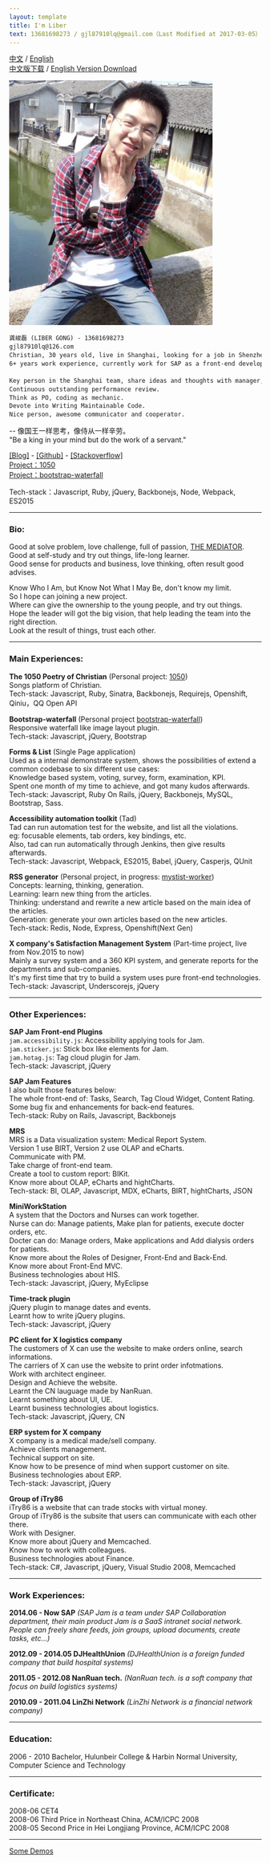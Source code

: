 ```yaml
---
layout: template
title: I'm Liber
text: 13681698273 / gjl87910lq@gmail.com（Last Modified at 2017-03-05）
---
```


[中文](liber.html) / [English](liber_en.html)  
[中文版下载](images/liber_cv.doc) / [English Version Download](images/liber_cv_en.doc)

<img src="/images/liber_cv.png" class="cv-image" />

```html
龚峻磊 (LIBER GONG) - 13681698273  
gjl87910lq@126.com
Christian, 30 years old, live in Shanghai, looking for a job in Shenzhen.  
6+ years work experience, currently work for SAP as a front-end developer.  

Key person in the Shanghai team, share ideas and thoughts with manager, take part in the team member interviewing.  
Continuous outstanding performance review.  
Think as PO, coding as mechanic.  
Devote into Writing Maintainable Code.  
Nice person, awesome communicator and cooperator.
```

-- 像国王一样思考，像侍从一样辛劳。  
"Be a king in your mind but do the work of a servant."

[[Blog]](http://mystist.github.io/) - [[Github]](https://github.com/Mystist) - [[Stackoverflow]](http://stackoverflow.com/users/1773006/liber)  
[Project：1050](http://1050.14201420.com/dev-blog)  
[Project：bootstrap-waterfall](https://mystist.github.io/bootstrap-waterfall/)

Tech-stack：Javascript, Ruby, jQuery, Backbonejs, Node, Webpack, ES2015  

***

### Bio:  
Good at solve problem, love challenge, full of passion, [THE MEDIATOR](https://www.16personalities.com/infp-personality).  
Good at self-study and try out things, life-long learner.  
Good sense for products and business, love thinking, often result good advises.  

Know Who I Am, but Know Not What I May Be, don't know my limit.  
So I hope can joining a new project.  
Where can give the ownership to the young people, and try out things.  
Hope the leader will got the big vision, that help leading the team into the right direction.  
Look at the result of things, trust each other.

***  

### Main Experiences:  
**The 1050 Poetry of Christian** (Personal project: [1050](http://1050.14201420.com/dev-blog))  
Songs platform of Christian.  
Tech-stack: Javascript, Ruby, Sinatra, Backbonejs, Requirejs, Openshift, Qiniu，QQ Open API  

**Bootstrap-waterfall** (Personal project [bootstrap-waterfall](https://mystist.github.io/bootstrap-waterfall/))  
Responsive waterfall like image layout plugin.  
Tech-stack: Javascript, jQuery, Bootstrap  

**Forms & List** (Single Page application)  
Used as a internal demonstrate system, shows the possibilities of extend a common codebase to six different use cases:  
Knowledge based system, voting, survey, form, examination, KPI.  
Spent one month of my time to achieve, and got many kudos afterwards.  
Tech-stack: Javascript, Ruby On Rails, jQuery, Backbonejs, MySQL, Bootstrap, Sass.  

**Accessibility automation toolkit** (Tad)  
Tad can run automation test for the website, and list all the violations.  
eg: focusable elements, tab orders, key bindings, etc.  
Also, tad can run automatically through Jenkins, then give results afterwards.  
Tech-stack: Javascript, Webpack, ES2015, Babel, jQuery, Casperjs, QUnit

**RSS generator** (Personal project, in progress: [mystist-worker](https://github.com/Mystist/mystist-worker))  
Concepts: learning, thinking, generation.  
Learning: learn new thing from the articles.  
Thinking: understand and rewrite a new article based on the main idea of the articles.  
Generation: generate your own articles based on the new articles.  
Tech-stack: Redis, Node, Express, Openshift(Next Gen)  

**X company's Satisfaction Management System** (Part-time project, live from Nov.2015 to now)  
Mainly a survey system and a 360 KPI system, and generate reports for the departments and sub-companies.  
It's my first time that try to build a system uses pure front-end technologies.  
Tech-stack: Javascript, Underscorejs, jQuery  

***  

### Other Experiences:  

**SAP Jam Front-end Plugins**  
`jam.accessibility.js`: Accessibility applying tools for Jam.  
`jam.sticker.js`: Stick box like elements for Jam.  
`jam.hotag.js`: Tag cloud plugin for Jam.  
Tech-stack: Javascript, jQuery  

**SAP Jam Features**  
I also built those features below:  
The whole front-end of: Tasks, Search, Tag Cloud Widget, Content Rating.  
Some bug fix and enhancements for back-end features.  
Tech-stack: Ruby on Rails, Javascript, Backbonejs   

**MRS**  
MRS is a Data visualization system: Medical Report System.  
Version 1 use BIRT, Version 2 use OLAP and eCharts.  
Communicate with PM.  
Take charge of front-end team.  
Create a tool to custom report: BIKit.  
Know more about OLAP, eCharts and hightCharts.  
Tech-stack: BI, OLAP, Javascript, MDX, eCharts, BIRT, hightCharts, JSON  

**MiniWorkStation**  
A system that the Doctors and Nurses can work together.  
Nurse can do: Manage patients, Make plan for patients, execute docter orders, etc.  
Docter can do: Manage orders, Make applications and Add dialysis orders for patients.  
Know more about the Roles of Designer, Front-End and Back-End.  
Know more about Front-End MVC.  
Business technologies about HIS.  
Tech-stack: Javascript, jQuery, MyEclipse  

**Time-track plugin**  
jQuery plugin to manage dates and events.  
Learnt how to write jQuery plugins.  
Tech-stack: Javascript, jQuery  

**PC client for X logistics company**  
The customers of X can use the website to make orders online, search informations.  
The carriers of X can use the website to print order infotmations.  
Work with architect engineer.  
Design and Achieve the website.  
Learnt the CN lauguage made by NanRuan.  
Learnt something about UI, UE.  
Learnt business technologies about logistics.  
Tech-stack: Javascript, jQuery, CN  

**ERP system for X company**  
X company is a medical made/sell company.  
Achieve clients management.  
Technical support on site.  
Know how to be presence of mind when support customer on site.  
Business technologies about ERP.  
Tech-stack: Javascript, jQuery  

**Group of iTry86**  
iTry86 is a website that can trade stocks with virtual money.  
Group of iTry86 is the subsite that users can communicate with each other there.  
Work with Designer.  
Know more about jQuery and Memcached.  
Know how to work with colleagues.  
Business technologies about Finance.  
Tech-stack: C#, Javascript, jQuery, Visual Studio 2008, Memcached  

***

### Work Experiences:  
**2014.06 - Now SAP**
*(SAP Jam is a team under SAP Collaboration department, their main product Jam is a SaaS intranet social network. People can freely share feeds, join groups, upload documents, create tasks, etc...)*  

**2012.09 - 2014.05 DJHealthUnion**
*(DJHealthUnion is a foreign funded company that build hospital systems)*  

**2011.05 - 2012.08 NanRuan tech.**
*(NanRuan tech. is a soft company that focus on build logistics systems)*  

**2010.09 - 2011.04 LinZhi Network**
*(LinZhi Network is a financial network company)*  

***

### Education:  
2006 - 2010	Bachelor, Hulunbeir College & Harbin Normal University, Computer Science and Technology  

***

### Certificate:    
2008-06	CET4  
2008-06	Third Price in Northeast China, ACM/ICPC 2008   
2008-05	Second Price in Hei Longjiang Province, ACM/ICPC 2008  

***

[Some Demos](/works.html)   
